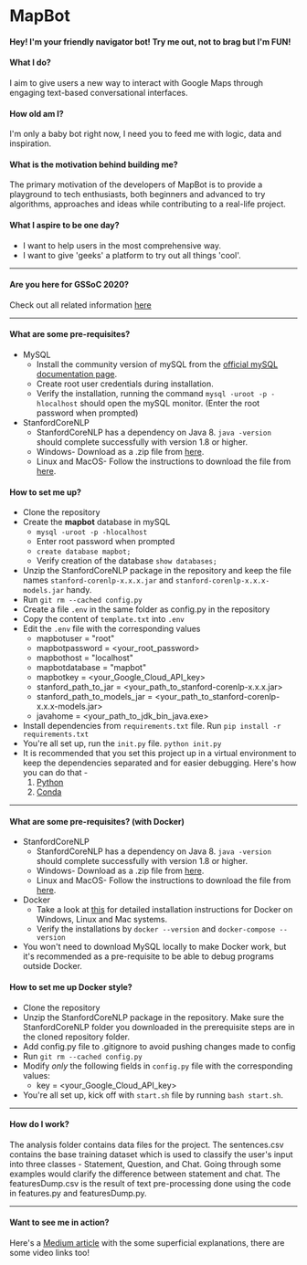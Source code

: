 # MapBot

#### Hey! I'm your friendly navigator bot! Try me out, not to brag but I'm FUN!



#### What I do?

I aim to give users a new way to interact with Google Maps through engaging text-based conversational interfaces.

#### How old am I?

I'm only a baby bot right now, I need you to feed me with logic, data and inspiration.

#### What is the motivation behind building me?

The primary motivation of the developers of MapBot is to provide a playground to tech enthusiasts, both beginners and advanced to try algorithms, approaches and ideas while contributing to a real-life project.

#### What I aspire to be one day?

- I want to help users in the most comprehensive way.
- I want to give 'geeks' a platform to try out all things 'cool'.

------

#### Are you here for GSSoC 2020?

Check out all related information [here](GSSoC.md)

------

#### What are some pre-requisites?

- MySQL
  - Install the community version of mySQL from the [official mySQL documentation page](https://dev.mysql.com/doc/mysql-installation-excerpt/5.7/en/).
  - Create root user credentials during installation.
  - Verify the installation, running the command  `mysql -uroot -p -hlocalhost` should open the mySQL monitor. (Enter the root password when prompted)
- StanfordCoreNLP
  - StanfordCoreNLP has a dependency on Java 8. `java -version` should complete successfully with version 1.8 or higher.
  - Windows- Download as a .zip file from [here](https://stanfordnlp.github.io/CoreNLP/download.html).  
  - Linux and MacOS- Follow the instructions to download the file from [here](https://stanfordnlp.github.io/CoreNLP/download.html).

#### How to set me up?

- Clone the repository
- Create the **mapbot** database in mySQL
  -  `mysql -uroot -p -hlocalhost`
  - Enter root password when prompted
  - `create database mapbot;`
  - Verify creation of the database `show databases;`
- Unzip the StanfordCoreNLP package in the repository and keep the file names `stanford-corenlp-x.x.x.jar` and `stanford-corenlp-x.x.x-models.jar` handy.
- Run `git rm --cached config.py`
- Create a file `.env` in the same folder as config.py in the repository
- Copy the content of `template.txt` into `.env`
- Edit the `.env` file with the corresponding values
  - mapbotuser = "root"
  - mapbotpassword = <your_root_password>
  - mapbothost = "localhost"
  - mapbotdatabase = "mapbot"
  - mapbotkey = <your_Google_Cloud_API_key>
  - stanford_path_to_jar = <your_path_to_stanford-corenlp-x.x.x.jar>
  - stanford_path_to_models_jar = <your_path_to_stanford-corenlp-x.x.x-models.jar>
  - javahome = <your_path_to_jdk_bin_java.exe>
- Install dependencies from `requirements.txt` file. Run `pip install -r requirements.txt`
- You're all set up, run the `init.py` file. `python init.py`
- It is recommended that you set this project up in a virtual environment to keep the dependencies separated and for easier debugging. Here's how you can do that -
    1. [Python](https://realpython.com/python-virtual-environments-a-primer/#why-the-need-for-virtual-environments)
    2. [Conda](https://docs.conda.io/projects/conda/en/latest/user-guide/tasks/manage-environments.html)

------

#### What are some pre-requisites? (with Docker)

- StanfordCoreNLP
  - StanfordCoreNLP has a dependency on Java 8. `java -version` should complete successfully with version 1.8 or higher.
  - Windows- Download as a .zip file from [here](https://stanfordnlp.github.io/CoreNLP/download.html).  
  - Linux and MacOS- Follow the instructions to download the file from [here](https://stanfordnlp.github.io/CoreNLP/download.html).  
- Docker
  - Take a look at [this](https://docs.docker.com/install/) for detailed installation instructions for Docker on Windows, Linux and Mac systems.
  - Verify the installations by `docker --version` and `docker-compose --version`
- You won't need to download MySQL locally to make Docker work, but it's recommended as a pre-requisite to be able to debug programs outside Docker.

#### How to set me up Docker style?
- Clone the repository
- Unzip the StanfordCoreNLP package in the repository. Make sure the StanfordCoreNLP folder you downloaded in the prerequisite steps are in the cloned repository folder.
- Add config.py file to .gitignore to avoid pushing changes made to config
- Run `git rm --cached config.py`
- Modify *only* the following fields in `config.py` file with the corresponding values:
  - key = <your_Google_Cloud_API_key>
- You're all set up, kick off with `start.sh` file by running `bash start.sh`.

------
#### How do I work?

The analysis folder contains data files for the project. The sentences.csv contains the base training dataset which is used to classify the user's input into three classes - Statement, Question, and Chat. Going through some examples would clarify the difference between statement and chat. The featuresDump.csv is the result of text pre-processing done using the code in features.py and featuresDump.py.

------
#### Want to see me in action?

Here's a [Medium article](http://bit.ly/39Y9WCq) with the some superficial explanations, there are some video links too!
